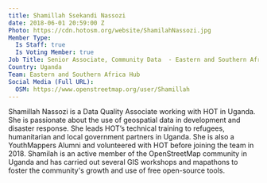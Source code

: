 ```yaml
---
title: Shamillah Ssekandi Nassozi
date: 2018-06-01 20:59:00 Z
Photo: https://cdn.hotosm.org/website/ShamilahNassozi.jpg
Member Type:
  Is Staff: true
  Is Voting Member: true
Job Title: Senior Associate, Community Data  - Eastern and Southern Africa Hub
Country: Uganda
Team: Eastern and Southern Africa Hub
Social Media (Full URL):
  OSM: https://www.openstreetmap.org/user/Shamillah
---
```


Shamillah Nassozi is a Data Quality Associate working with HOT in Uganda. She is passionate about the use of geospatial data in development and disaster response. She leads HOT’s technical training to refugees, humanitarian and local government partners in Uganda. She is also a YouthMappers Alumni and volunteered with HOT before joining the team in 2018. Shamilah is an active member of the OpenStreetMap community in Uganda and has carried out several GIS workshops and mapathons to foster the community's growth and use of free open-source tools.
